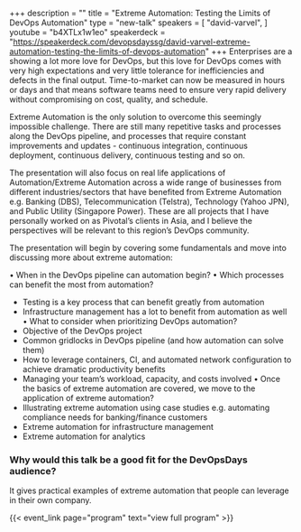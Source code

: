 +++
description = ""
title = "Extreme Automation: Testing the Limits of DevOps Automation"
type = "new-talk"
speakers = [
        "david-varvel",
]
youtube = "b4XTLx1w1eo"
speakerdeck = "https://speakerdeck.com/devopsdayssg/david-varvel-extreme-automation-testing-the-limits-of-devops-automation"
+++
Enterprises are a showing a lot more love for DevOps, but this love for DevOps comes with very high expectations and very little tolerance for inefficiencies and defects in the final output. Time-to-market can now be measured in hours or days and that means software teams need to ensure very rapid delivery without compromising on cost, quality, and schedule.

Extreme Automation is the only solution to overcome this seemingly impossible challenge. There are still many repetitive tasks and processes along the DevOps pipeline, and processes that require constant improvements and updates - continuous integration, continuous deployment, continuous delivery, continuous testing and so on.

The presentation will also focus on real life applications of Automation/Extreme Automation across a wide range of businesses from different industries/sectors that have benefited from Extreme Automation e.g. Banking (DBS), Telecommunication (Telstra), Technology (Yahoo JPN), and Public Utility (Singapore Power). These are all projects that I have personally worked on as Pivotal’s clients in Asia, and I believe the perspectives will be relevant to this region’s DevOps community.

The presentation will begin by covering some fundamentals and move into discussing more about extreme automation:

• When in the DevOps pipeline can automation begin?
• Which processes can benefit the most from automation?
- Testing is a key process that can benefit greatly from automation
- Infrastructure management has a lot to benefit from automation as well
•  What to consider when prioritizing DevOps automation?
- Objective of the DevOps project
- Common gridlocks in DevOps pipeline (and how automation can solve them)
- How to leverage containers, CI, and automated network configuration to achieve dramatic productivity benefits
- Managing your team’s workload, capacity, and costs involved
• Once the basics of extreme automation are covered, we move to the application of extreme automation?
- Illustrating extreme automation using case studies e.g. automating compliance needs for banking/finance customers
- Extreme automation for infrastructure management
- Extreme automation for analytics

### Why would this talk be a good fit for the DevOpsDays audience?

It gives practical examples of extreme automation that people can leverage in their own company.

{{< event_link page="program" text="view full program" >}}